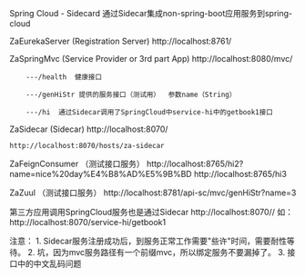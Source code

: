 
Spring Cloud - Sidecard
    通过Sidecar集成non-spring-boot应用服务到spring-cloud


ZaEurekaServer (Registration Server)
    http://localhost:8761/

ZaSpringMvc (Service Provider or 3rd part App)
    http://localhost:8080/mvc/
    
        ---/health  健康接口
        
        ---/genHiStr 提供的服务接口（测试用）  参数name（String）
        
        ---/hi  通过Sidecar调用了SpringCloud中service-hi中的getbook1接口
        
ZaSidecar (Sidecar)
    http://localhost:8070/
    
    http://localhost:8070/hosts/za-sidecar 
        
ZaFeignConsumer （测试接口服务）
    http://localhost:8765/hi2?name=nice%20day%E4%B8%AD%E5%9B%BD
    http://localhost:8765/hi3
    
    
ZaZuul （测试接口服务）
    http://localhost:8781/api-sc/mvc/genHiStr?name=3
  
  
第三方应用调用SpringCloud服务也是通过Sidecar
        http://localhost:8070/<service-id>/<method-name>
        如： http://localhost:8070/service-hi/getbook1
        
        
        
注意：
    1. Sidecar服务注册成功后，到服务正常工作需要"些许"时间，需要耐性等待。
    2. 坑，因为mvc服务路径有一个前缀mvc，所以绑定服务不要漏掉了。
    3. 接口中的中文乱码问题
        
        

